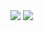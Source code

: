 <img src="https://capsule-render.vercel.app/api?type=venom&color=FFFF00&height=150&section=header&text=Jobibaras Github&textSize=10" />

<img src="https://capsule-render.vercel.app/api?type=waving&color=FFFF00&height=150&section=footer" />

